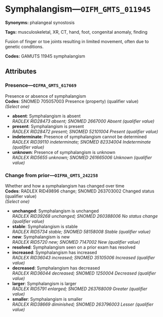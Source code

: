 # Symphalangism—`OIFM_GMTS_011945`

**Synonyms:** phalangeal synostosis

**Tags:** musculoskeletal, XR, CT, hand, foot, congenital anomaly, finding

Fusion of finger or toe joints resulting in limited movement, often due to genetic conditions.

**Codes:** GAMUTS 11945 symphalangism

## Attributes

### Presence—`OIFMA_GMTS_617669`

Presence or absence of symphalangism  
**Codes**: SNOMED 705057003 Presence (property) (qualifier value)  
*(Select one)*

- **absent**: Symphalangism is absent  
_RADLEX RID28473 absent; SNOMED 2667000 Absent (qualifier value)_
- **present**: Symphalangism is present  
_RADLEX RID28472 present; SNOMED 52101004 Present (qualifier value)_
- **indeterminate**: Presence of symphalangism cannot be determined  
_RADLEX RID39110 indeterminate; SNOMED 82334004 Indeterminate (qualifier value)_
- **unknown**: Presence of symphalangism is unknown  
_RADLEX RID5655 unknown; SNOMED 261665006 Unknown (qualifier value)_

### Change from prior—`OIFMA_GMTS_242258`

Whether and how a symphalangism has changed over time  
**Codes**: RADLEX RID49896 change; SNOMED 263703002 Changed status (qualifier value)  
*(Select one)*

- **unchanged**: Symphalangism is unchanged  
_RADLEX RID39268 unchanged; SNOMED 260388006 No status change (qualifier value)_
- **stable**: Symphalangism is stable  
_RADLEX RID5734 stable; SNOMED 58158008 Stable (qualifier value)_
- **new**: Symphalangism is new  
_RADLEX RID5720 new; SNOMED 7147002 New (qualifier value)_
- **resolved**: Symphalangism seen on a prior exam has resolved  
- **increased**: Symphalangism has increased  
_RADLEX RID36043 increased; SNOMED 35105006 Increased (qualifier value)_
- **decreased**: Symphalangism has decreased  
_RADLEX RID36044 decreased; SNOMED 1250004 Decreased (qualifier value)_
- **larger**: Symphalangism is larger  
_RADLEX RID5791 enlarged; SNOMED 263768009 Greater (qualifier value)_
- **smaller**: Symphalangism is smaller  
_RADLEX RID38669 diminished; SNOMED 263796003 Lesser (qualifier value)_